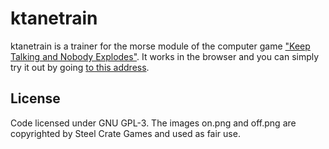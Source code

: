 # ktanetrain
ktanetrain is a trainer for the morse module of the computer game
["Keep Talking and Nobody Explodes"](https://keeptalkinggame.com/). 
It works in the browser and you can simply try it out by going
[to this address](https://johndoe31415.github.io/ktanetrain).

## License
Code licensed under GNU GPL-3. The images on.png and off.png are copyrighted by
Steel Crate Games and used as fair use.
